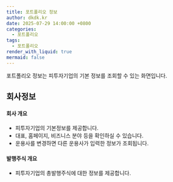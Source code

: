 ```yaml
---
title: 포트폴리오 정보
author: dkdk.kr
date: 2025-07-29 14:00:00 +0800
categories:
  - 포트폴리오
tags:
  - 포트폴리오
render_with_liquid: true
mermaid: false
---
```

포트폴리오 정보는 피투자기업의 기본 정보를 조회할 수 있는 화면입니다.



## 회사정보
#### 회사 개요
- 피투자기업의 기본정보를 제공합니다. 
- 대표, 홈페이지, 비즈니스 분야 등을 확인하실 수 있습니다.
- 운용사를 변경하면 다른 운용사가 입력한 정보가 조회됩니다. 
#### 발행주식 개요
- 피투자기업의 총발행주식에 대한 정보를 제공합니다.
